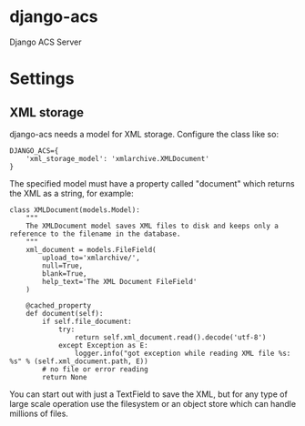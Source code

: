 # django-acs
Django ACS Server

# Settings

## XML storage
django-acs needs a model for XML storage. Configure the class like so:


    DJANGO_ACS={
        'xml_storage_model': 'xmlarchive.XMLDocument'
    }


The specified model must have a property called "document" which returns the XML as a string, for example:


    class XMLDocument(models.Model):
        """
        The XMLDocument model saves XML files to disk and keeps only a reference to the filename in the database.
        """
        xml_document = models.FileField(
            upload_to='xmlarchive/',
            null=True,
            blank=True,
            help_text='The XML Document FileField'
        )

        @cached_property
        def document(self):
            if self.file_document:
                try:
                    return self.xml_document.read().decode('utf-8')
                except Exception as E:
                    logger.info("got exception while reading XML file %s: %s" % (self.xml_document.path, E))
            # no file or error reading
            return None


You can start out with just a TextField to save the XML, but for any type of large scale operation use the filesystem or an object store which can handle millions of files.

